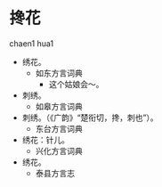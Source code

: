 # 搀花
chaen1 hua1
+ 绣花。
  * 如东方言词典
    - 这个姑娘会～。
+ 刺绣。
  * 如皋方言词典
+ 刺绣。（《广韵》“楚衔切，搀，刺也”）。
  * 东台方言词典
+ 绣花：针儿。
  * 兴化方言词典
+ 绣花。
  * 泰县方言志
